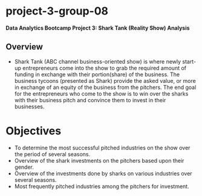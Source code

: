 # project-3-group-08
  **Data Analytics Bootcamp Project 3: Shark Tank (Reality Show) Analysis**
  ## Overview
-  Shark Tank (ABC channel business-oriented show) is where newly start-up entrepreneurs come into the show to grab the required amount of funding in exchange with their portion(share) of the business. The business tycoons (presented as Shark) provide the asked value, or more in exchange of an equity of the business from the pitchers. The end goal for the entrepreneurs who come to the show is to win over the sharks with their business pitch and convince them to invest in their businesses.
# Objectives
- To determine the most successful pitched industries on the show over the period of several seasons.
- Overview of the shark investments on the pitchers based upon their gender.
- Overview of the investments done by sharks on various industries over several seasons.
- Most frequently pitched industries among the pitchers for investment.


